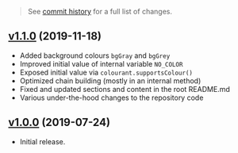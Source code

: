> See [commit history](https://github.com/futagoza/colourant/commits) for a full list of changes.

<a name="1.1.0"></a>
## [v1.1.0](https://github.com/futagoza/colourant/compare/v1.0.0...v1.1.0) (2019-11-18)

* Added background colours `bgGray` and `bgGrey`
* Improved initial value of internal variable `NO_COLOR`
* Exposed initial value via `colourant.supportsColour()`
* Optimized chain building (mostly in an internal method)
* Fixed and updated sections and content in the root README.md
* Various under-the-hood changes to the repository code

<a name="1.0.0"></a>
## [v1.0.0](https://github.com/futagoza/colourant/commits/v1.0.0) (2019-07-24)

* Initial release.
